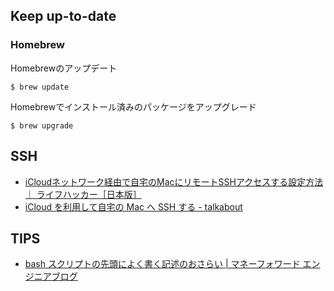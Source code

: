 ## Keep up-to-date

### Homebrew

Homebrewのアップデート

    $ brew update

Homebrewでインストール済みのパッケージをアップグレード

    $ brew upgrade


## SSH
- [iCloudネットワーク経由で自宅のMacにリモートSSHアクセスする設定方法 ｜ ライフハッカー［日本版］](http://www.lifehacker.jp/2012/08/120801icloudmacssh.html)
- [iCloud を利用して自宅の Mac へ SSH する - talkabout](http://www.talkabout.jp/2012/10/icloud-mac-ssh.html)


## TIPS
- [bash スクリプトの先頭によく書く記述のおさらい | マネーフォワード エンジニアブログ](https://moneyforward.com/engineers_blog/2015/05/21/bash-script-tips/)
